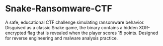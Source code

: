 # Snake-Ransomware-CTF
A safe, educational CTF challenge simulating ransomware behavior. Disguised as a classic Snake game, the binary contains a hidden XOR-encrypted flag that is revealed when the player scores 15 points. Designed for reverse engineering and malware analysis practice.
